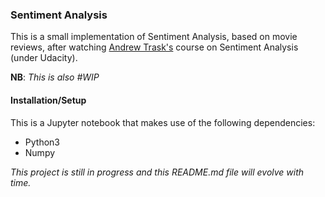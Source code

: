 ### Sentiment Analysis

This is a small implementation of Sentiment Analysis, based on movie reviews, after watching [Andrew Trask's](https://github.com/iamtrask) course on Sentiment Analysis (under Udacity).

**NB**: _This is also #WIP_

#### Installation/Setup
This is a Jupyter notebook that makes use of the following dependencies:
- Python3
- Numpy

_This project is still in progress and this README.md file will evolve with time._
